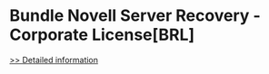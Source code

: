 # Bundle Novell Server Recovery - Corporate License[BRL]
[>> Detailed information](https://secure.element5.com/esales/product.html?productid=300384683&affiliateid=200057808)